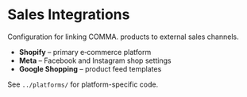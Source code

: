 # Sales Integrations

Configuration for linking COMMA. products to external sales channels.

- **Shopify** – primary e‑commerce platform
- **Meta** – Facebook and Instagram shop settings
- **Google Shopping** – product feed templates

See `../platforms/` for platform-specific code.
